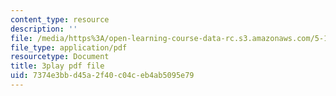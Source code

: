```yaml
---
content_type: resource
description: ''
file: /media/https%3A/open-learning-course-data-rc.s3.amazonaws.com/5-111sc-principles-of-chemical-science-fall-2014/7374e3bbd45a2f40c04ceb4ab5095e79_p8AAjZXr5dg.pdf
file_type: application/pdf
resourcetype: Document
title: 3play pdf file
uid: 7374e3bb-d45a-2f40-c04c-eb4ab5095e79
---
```

